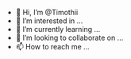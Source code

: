 - 👋 Hi, I’m @Timothii
- 👀 I’m interested in ...
- 🌱 I’m currently learning ...
- 💞️ I’m looking to collaborate on ...
- 📫 How to reach me ...

<!---
Timothii/Timothii is a ✨ special ✨ repository because its `README.md` (this file) appears on your GitHub profile.
You can click the Preview link to take a look at your changes.
--->
